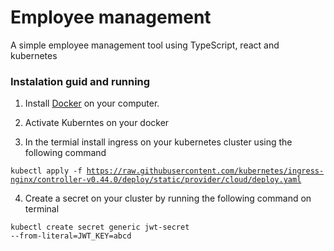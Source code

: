 # Employee management

A simple employee management tool using TypeScript, react and kubernetes

### Instalation guid and running

1. Install [Docker](https://docs.docker.com/get-docker/) on your computer.

2. Activate Kuberntes on your docker

3. In the termial install ingress on your kubernetes cluster using the following command

<code>kubectl apply -f https://raw.githubusercontent.com/kubernetes/ingress-nginx/controller-v0.44.0/deploy/static/provider/cloud/deploy.yaml
</code>

4. Create a secret on your cluster by running the following command on terminal

<code>kubectl create secret generic jwt-secret --from-literal=JWT_KEY=abcd
</code>
